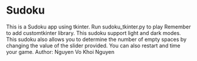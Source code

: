 # Sudoku
This is a Sudoku app using tkinter. Run sudoku_tkinter.py to play
Remember to add customtkinter library.
This sudoku support light and dark modes.
This sudoku also allows you to determine the number of empty spaces by changing the value of the slider provided.
You can also restart and time your game.
Author: Nguyen Vo Khoi Nguyen
